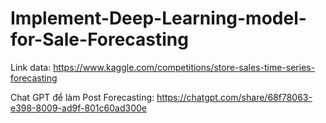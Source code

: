 # Implement-Deep-Learning-model-for-Sale-Forecasting

Link data: https://www.kaggle.com/competitions/store-sales-time-series-forecasting

Chat GPT để làm Post Forecasting: https://chatgpt.com/share/68f78063-e398-8009-ad9f-801c60ad300e

